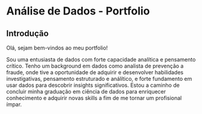 # Análise de Dados - Portfolio


## Introdução

Olá, sejam bem-vindos ao meu portfolio! 

Sou uma entusiasta de dados com forte capacidade analítica e pensamento crítico. Tenho um background em dados como analista de prevenção
a fraude, onde tive a oportunidade de adquirir e desenvolver habilidades investigativas, pensamento estruturado e análítico, e forte fundamento
em usar dados para descobrir insights significativos. Estou a caminho de concluir minha graduação em ciência de dados para enriquecer conhecimento
e adquirir novas skills a fim de me tornar um profisional  ímpar.
